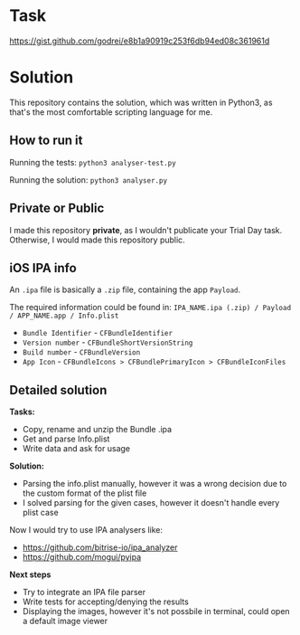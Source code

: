 # Task
https://gist.github.com/godrei/e8b1a90919c253f6db94ed08c361961d

# Solution
This repository contains the solution, which was written in Python3, as that's the most comfortable scripting language for me.

## How to run it

Running the tests: `python3 analyser-test.py`

Running the solution: `python3 analyser.py`

## Private or Public
I made this repository **private**, as I wouldn't publicate your Trial Day task. Otherwise, I would made this repository public.

## iOS IPA info

An `.ipa` file is basically a `.zip` file, containing the app `Payload`.

The required information could be found in: `IPA_NAME.ipa (.zip) / Payload / APP_NAME.app / Info.plist`

- `Bundle Identifier` - `CFBundleIdentifier`
- `Version number` - `CFBundleShortVersionString`
- `Build number` - `CFBundleVersion`
- `App Icon` - `CFBundleIcons > CFBundlePrimaryIcon > CFBundleIconFiles`

## Detailed solution

**Tasks:**
- Copy, rename and unzip the Bundle .ipa
- Get and parse Info.plist
- Write data and ask for usage

**Solution:**
- Parsing the info.plist manually, however it was a wrong decision due to the custom format of the plist file
- I solved parsing for the given cases, however it doesn't handle every plist case

Now I would try to use IPA analysers like:
- https://github.com/bitrise-io/ipa_analyzer
- https://github.com/mogui/pyipa

**Next steps**
- Try to integrate an IPA file parser
- Write tests for accepting/denying the results
- Displaying the images, however it's not possbile in terminal, could open a default image viewer


